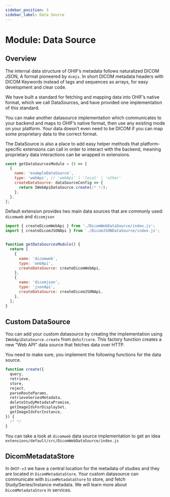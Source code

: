 ```yaml
---
sidebar_position: 3
sidebar_label: Data Source
---
```

# Module: Data Source


## Overview
The internal data structure of OHIF’s metadata follows naturalized DICOM JSON, A format pioneered by `dcmjs`. In short DICOM metadata headers with DICOM Keywords instead of tags and sequences as arrays, for easy development and clear code.

We have built a standard for fetching and mapping data into OHIF’s native format, which we call DataSources, and have provided one implementation of this standard.

You can make another datasource implementation which communicates to your backend and maps to OHIF’s native format, then use any existing mode on your platform. Your data doesn’t even need to be DICOM if you can map some proprietary data to the correct format.

The DataSource is also a place to add easy helper methods that platform-specific extensions can call in order to interact with the backend, meaning proprietary data interactions can be wrapped in extensions.

```js
const getDataSourcesModule = () => [
  {
    name: 'exampleDataSource',
    type: 'webApi', // 'webApi' | 'local' | 'other'
    createDataSource: dataSourceConfig => {
      return IWebApiDataSource.create(/* */);
    },
  },
];
```

Default extension provides two main data sources that are commonly used: `dicomweb` and `dicomjson`

```js
import { createDicomWebApi } from './DicomWebDataSource/index.js';
import { createDicomJSONApi } from './DicomJSONDataSource/index.js';


function getDataSourcesModule() {
  return [
    {
      name: 'dicomweb',
      type: 'webApi',
      createDataSource: createDicomWebApi,
    },
    {
      name: 'dicomjson',
      type: 'jsonApi',
      createDataSource: createDicomJSONApi,
    },
  ];
}
```


## Custom DataSource
You can add your custom datasource by creating the implementation using `IWebApiDataSource.create` from `@ohif/core`. This factory function creates a new "Web API" data source that fetches data over HTTP.

You need to make sure, you implement the following functions for the data source.



```js title="platform/core/src/DataSources/IWebApiDataSource.js"
function create({
  query,
  retrieve,
  store,
  reject,
  parseRouteParams,
  retrieveSeriesMetadata,
  deleteStudyMetadataPromise,
  getImageIdsForDisplaySet,
  getImageIdsForInstance,
}) {
  /* */
}
```

You can take a look at `dicomweb` data source implementation to get an idea
`extensions/default/src/DicomWebDataSource/index.js`



## DicomMetadataStore
In `OHIF-v3` we have a central location for the metadata of studies and they are located
in `DicomMetadataStore`. Your custom datasource can communicate with `DicomMetadataStore` to store, and fetch Study/Series/Instance metadata. We will learn more about `DicomMetadataStore` in services.
